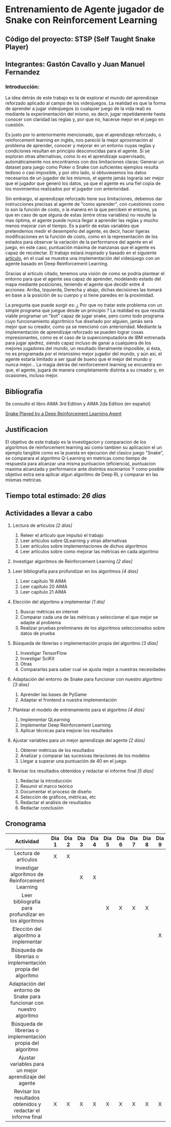 # Entrenamiento de Agente jugador de Snake con Reinforcement Learning

## Código del proyecto: STSP (Self Taught Snake Player)

## Integrantes: Gastón Cavallo y Juan Manuel Fernandez

### Introducción:

  La idea detrás de este trabajo es la de explorar el mundo del aprendizaje reforzado aplicado al campo de los videojuegos. La realidad es que la forma de aprender a jugar
  videojuegos (o cualquier juego de la vida real) es mediante la experimentación del mismo, es decir, jugar repetidamente hasta conocer con claridad las reglas y, por que no,
  hacerse mejor en el juego en cuestión.
  
  Es justo por lo anteriormente mencionado, que el aprendizaje reforzado, o reinforcement learning en inglés, nos pareció la mejor aproximación al problema de aprender, conocer
  y mejorar en un entorno cuyas reglas y condiciones resultan en principio desconocidas para el agente. Si se exploran otras alternativas, como lo es el aprendizaje supervisado,
  automáticamente nos encontramos con dos limitaciones claras: Generar un dataset para juego como Poker o Snake con suficientes ejemplos resulta tedioso o casi imposible, y por
  otro lado, si obtuviesemos los datos necesarios de un jugador de los mismos, el agente jamás lograría ser mejor que el jugador que generó los datos, ya que el agente es una fiel copia
  de los movimientos realizados por el jugador con anterioridad.
  
  Sin embargo, el aprendizaje reforzado tiene sus limitaciones, debemos dar instrucciones precisas al agente de "como aprender", con cuestiones como lo son la función de costo,
  o la manera en la que perciben el entorno, ya que en caso de que alguna de estas (entre otras variables) no resulte la mas óptima, el agente puede nunca llegar a aprender las reglas
  y mucho menos mejorar con el tiempo. Es a partir de estas variables que pretendemos medir el desempeño del agente, es decir, hacer ligeras modificaciones en la función de costo,
  como en la representación de los estados para observar la variación de la performance del agente en el juego, en este caso, puntuación máxima de manzanas que el agente es capaz 
  de recolectar. El trabajo estará inspirado y basado en el siguiente [artículo](https://towardsdatascience.com/snake-played-by-a-deep-reinforcement-learning-agent-53f2c4331d36),
  en el cual se muestra una implementación del videojuego con un agente basado en Deep Reinforcement Learning.
  
  Gracias al artículo citado, tenemos una visión de como se podría plantear el entorno para que el agente sea capaz de aprender, modelando estado del mapa mediante posiciones, 
  teniendo el agente que decidir entre 4 acciones: Arriba, Izquierda, Derecha y abajo, dichas decisiones las tomará en base a la posición de su cuerpo y si tiene paredes en la proximidad.
  
  La pregunta que puede surgir es: ¿ Por que no tratar este problema con un simple programa que juegue desde un principio ? La realidad es que resulta viable programar un "bot"
  capaz de jugar snake, pero como todo programa cuyo funcionamiento algorítmico fue diseñado por alguien, jamás será mejor que su creador, como ya se mencionó con anterioridad.
  Mediante la implementación de aprendizaje reforzado se pueden lograr cosas impresionantes, como es el caso de la supercomputadora de IBM entrenada para jugar ajedrez, siendo
  capaz incluso de ganar a cualquiera de los mejores jugadores del mundo, un resultado literalmente imposible, si ésta, no es programada por el mismisimo mejor jugador del mundo, y 
  aún así, el agente estaría limitado a ser igual de bueno que el mejor del mundo y nunca mejor...
  La magia detrás del reinforcement learning se encuentra en que, el agente, jugará de manera completamente distinta a su creador y, en ocasiones, incluso mejor.
  

  ## Bibliografia
  Se consultó el libro AIMA 3rd Edition y AIMA 2da Edition (en español)

  [Snake Played by a Deep Reinforcement Learning Agent](https://towardsdatascience.com/snake-played-by-a-deep-reinforcement-learning-agent-53f2c4331d36)

  ## Justificacion
  El objetivo de este trabajo es la investigacion y comparacion de los algoritmos de reinforcement learning asi como tambien su aplicacion el un ejemplo tangible como es la puesta en ejecucion del clasico juego "Snake", se comparara el algoritmo Q-Learning en metricas como tiempo de respuesta para alcanzar una misma puntuacion (eficiencia), puntuacion maxima alcanzada y performance ante distintos escenarios
  Y como posible objetivo extra sera aplicar algun algoritmo de Deep RL y comparar en las mismas metricas.
  ## Tiempo total estimado: *26 dias*

  ## Actividades a llevar a cabo
  
  1. Lectura de articulos *[2 días]*
        1. Releer el artículo que impulsó el trabajo
        2. Leer artículos sobre QLearning y otras alternativas
        3. Leer artículos sobre implementaciones de dichos algoritmos
        4. Leer artículos sobre como mejorar las métricas en cada algoritmo
  
  2. Investigar algoritmos de Reinforcement Learning *[2 días]*
  
  3. Leer bibliografía para profundizar en los algoritmos *[4 días]*
        1. Leer capítulo 19 AIMA
        2. Leer capítulo 20 AIMA
        3. Leer capítulo 21 AIMA
  
  4. Elección del algoritmo a implementar *[1 día]*
        1. Buscar métricas en internet
        2. Comparar cada una de las métricas y seleccionar el que mejor se adapte al problema
        3. Realizar pruebas preliminares de los algoritmos seleccionados sobre datos de prueba
  
  5. Búsqueda de librerías o implementación propia del algoritmo *[3 días]*
        1. Investigar TensorFlow
        2. Investigar SciKit
        3. Otras
        4. Compararlas para saber cual se ajusta mejor a nuestras necesidades
  
  6. Adaptación del entorno de Snake para funcionar con nuestro algoritmo *[3 días]*
        1. Aprender las bases de PyGame
        2. Adaptar el frontend a nuestra implementación
  
  7. Plantear el modelo de entrenamiento para el algoritmo *[4 días]*
        1. Implementar QLearning
        2. Implementar Deep Reinforcement Learning
        3. Aplicar técnicas para mejorar los resultados
  
  8. Ajustar variables para un mejor aprendizaje del agente *[2 días]*
        1. Obtener métricas de los resultados
        2. Analizar y comparar las sucesivas iteraciones de los modelos
        3. Llegar a superar una puntuación de 40 en el juego
  
  9.  Revisar los resultados obtenidos y redactar el informe final *[5 días]*
        1.  Redactar la introducción
        2.  Resumir el marco teórico
        3.  Documentar el proceso de diseño
        4.  Selección de gráficos, métricas, etc
        5.  Redactar el análisis de resultados
        6.  Redactar conclusión 

  ## Cronograma
  
  | Actividad | Dia 1 | Dia 2 | Dia 3 | Dia 4 | Dia 5 | Dia 6 | Dia  7| Dia 8 | Dia 9 | Dia 10 | Dia 11 | Dia 12 | Dia 13 | Dia 14 | Dia 15 | Dia 16 | Dia 17 | Dia 18 | Dia 19 | Dia 20 | Dia 21 | Dia 22 | Dia 23 | Dia 24 | Dia 25 | Dia 26 |
  | :-: | :-: | :-: | :-: | :-: | :-: | :-: | :-: | :-: | :-: | :-: | :-: | :-: | :-: | :-: | :-: | :-: | :-: | :-: | :-: | :-: | :-: | :-: | :-: | :-: | :-: | :-: |
  | Lectura de articulos                                                  | X | X |   |   |   |   |   |   |   |   |   |   |   |   |   |   |   |   |   |   |   |   |   |   |   |   |
  | Investigar algoritmos de Reinforcement Learning                       |   |   | X | X |   |   |   |   |   |   |   |   |   |   |   |   |   |   |   |   |   |   |   |   |   |   |
  | Leer bibliografía para profundizar en los algoritmos                  |   |   |   |   | X | X | X | X |   |   |   |   |   |   |   |   |   |   |   |   |   |   |   |   |   |   |
  | Elección del algoritmo a implementar                                  |   |   |   |   |   |   |   |   | X |   |   |   |   |   |   |   |   |   |   |   |   |   |   |   |   |   |
  | Búsqueda de librerías o implementación propia del algoritmo           |   |   |   |   |   |   |   |   |   | X | X | X |   |   |   |   |   |   |   |   |   |   |   |   |   |   |
  | Adaptación del entorno de Snake para funcionar con nuestro algoritmo  |   |   |   |   |   |   |   |   |   |   |   |   | X | X | X |   |   |   |   |   |   |   |   |   |   |   |
  | Búsqueda de librerías o implementación propia del algoritmo           |   |   |   |   |   |   |   |   |   |   |   |   |   |   |   | X | X | X | X |   |   |   |   |   |   |   |
  | Ajustar variables para un mejor aprendizaje del agente                |   |   |   |   |   |   |   |   |   |   |   |   |   |   |   |   |   |   |   | X | X |   |   |   |   |   |
  | Revisar los resultados obtenidos y redactar el informe final          | X | X | X | X | X | X | X | X | X | X | X | X | X | X | X | X | X | X | X | X | X | X | X | X | X | X |